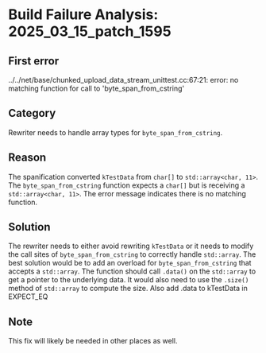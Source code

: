 # Build Failure Analysis: 2025_03_15_patch_1595

## First error

../../net/base/chunked_upload_data_stream_unittest.cc:67:21: error: no matching function for call to 'byte_span_from_cstring'

## Category
Rewriter needs to handle array types for `byte_span_from_cstring`.

## Reason
The spanification converted `kTestData` from `char[]` to `std::array<char, 11>`.
The `byte_span_from_cstring` function expects a `char[]` but is receiving a `std::array<char, 11>`. The error message indicates there is no matching function.

## Solution
The rewriter needs to either avoid rewriting `kTestData` or it needs to modify the call sites of `byte_span_from_cstring` to correctly handle `std::array`. The best solution would be to add an overload for `byte_span_from_cstring` that accepts a `std::array`. The function should call `.data()` on the `std::array` to get a pointer to the underlying data. It would also need to use the `.size()` method of `std::array` to compute the size.
Also add .data to kTestData in EXPECT_EQ

## Note
This fix will likely be needed in other places as well.